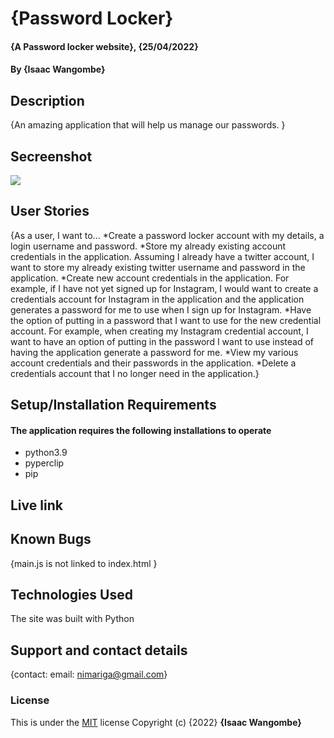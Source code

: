 # {Password Locker}
#### {A Password locker website}, {25/04/2022}
#### By **{Isaac Wangombe}**
## Description
{An amazing application that will help us manage our passwords.
}

## Secreenshot

<img src = "https://user-images.githubusercontent.com/93251524/165018671-f75fe0da-e9cb-45f7-9ccf-40214d3daba3.png">


## User Stories 
{As a user, I want to... 
*Create a password locker account with my details, a login username and password.
*Store my already existing account credentials in the application. Assuming I already have a twitter account, I want to store my already existing twitter username and password in the application.
*Create new account credentials in the application. For example, if I have not yet signed up for Instagram, I would want to create a credentials account for Instagram in the application and the application generates a password for me to use when I sign up for Instagram.
*Have the option of putting in a password that I want to use for the new credential account. For example, when creating my Instagram credential account, I want to have an option of putting in the password I want to use instead of having the application generate a password for me.
*View my various account credentials and their passwords in the application.
*Delete a credentials account that I no longer need in the application.}



## Setup/Installation Requirements

#### The application requires the following installations to operate 
* python3.9
* pyperclip
* pip

## Live link
## Known Bugs
{main.js is not linked to index.html }
## Technologies Used
The site was built with Python
## Support and contact details
{contact: email: nimariga@gmail.com}
### License
This is under the [MIT](licence) license
Copyright (c) {2022} **{Isaac Wangombe}**
